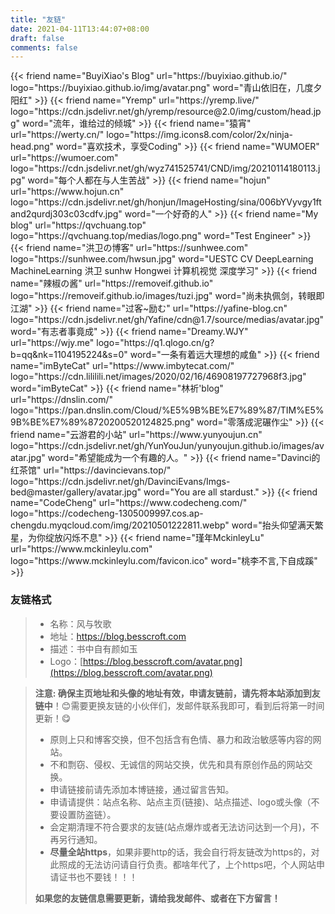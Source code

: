 ```yaml
---
title: "友链"
date: 2021-04-11T13:44:07+08:00
draft: false
comments: false
---
```


<div class="flink" id="article-container">
<div class="friend-list-div" >
{{< friend name="BuyiXiao's Blog" url="https://buyixiao.github.io/" logo="https://buyixiao.github.io/img/avatar.png" word="青山依旧在，几度夕阳红" >}}
{{< friend name="Yremp" url="https://yremp.live/" logo="https://cdn.jsdelivr.net/gh/yremp/resource@2.0/img/custom/head.jpg" word="流年，谁给过的倾城" >}}
{{< friend name="猿宵" url="https://werty.cn/" logo="https://img.icons8.com/color/2x/ninja-head.png" word="喜欢技术，享受Coding" >}}
{{< friend name="WUMOER" url="https://wumoer.com" logo="https://cdn.jsdelivr.net/gh/wyz741525741/CND/img/20210114180113.jpg" word="每个人都在与人生苦战" >}}
{{< friend name="hojun" url="https://www.hojun.cn" logo="https://cdn.jsdelivr.net/gh/honjun/ImageHosting/sina/006bYVyvgy1ftand2qurdj303c03cdfv.jpg" word="一个好奇的人" >}}
{{< friend name="My blog" url="https://qvchuang.top" logo="https://qvchuang.top/medias/logo.png" word="Test Engineer" >}}
{{< friend name="洪卫の博客" url="https://sunhwee.com" logo="https://sunhwee.com/hwsun.jpg" word="UESTC CV DeepLearning MachineLearning 洪卫 sunhw Hongwei 计算机视觉 深度学习" >}}
{{< friend name="辣椒の酱" url="https://removeif.github.io" logo="https://removeif.github.io/images/tuzi.jpg" word="尚未执佩剑，转眼即江湖" >}}
{{< friend name="过客~励む" url="https://yafine-blog.cn" logo="https://cdn.jsdelivr.net/gh/Yafine/cdn@1.7/source/medias/avatar.jpg" word="有志者事竟成" >}}
{{< friend name="Dreamy.WJY" url="https://wjy.me" logo="https://q1.qlogo.cn/g?b=qq&nk=1104195224&s=0" word="一条有着远大理想的咸鱼" >}}
{{< friend name="imByteCat" url="https://www.imbytecat.com/" logo="https://cdn.lililili.net/images/2020/02/16/46908197727968f3.jpg" word="imByteCat" >}}
{{< friend name="林祈'blog" url="https://dnslin.com/" logo="https://pan.dnslin.com/Cloud/%E5%9B%BE%E7%89%87/TIM%E5%9B%BE%E7%89%8720200520124825.png" word="零落成泥碾作尘" >}}
{{< friend name="云游君的小站" url="https://www.yunyoujun.cn" logo="https://cdn.jsdelivr.net/gh/YunYouJun/yunyoujun.github.io/images/avatar.jpg" word="希望能成为一个有趣的人。" >}}
{{< friend name="Davinci的红茶馆" url="https://davincievans.top/" logo="https://cdn.jsdelivr.net/gh/DavinciEvans/Imgs-bed@master/gallery/avatar.jpg" word="You are all stardust." >}}
{{< friend name="CodeCheng" url="https://www.codecheng.com/" logo="https://codecheng-1305009997.cos.ap-chengdu.myqcloud.com/img/20210501222811.webp" word="抬头仰望满天繁星，为你绽放闪烁不息" >}}
{{< friend name="瑾年MckinleyLu" url="https://www.mckinleylu.com" logo="https://www.mckinleylu.com/favicon.ico" word="桃李不言,下自成蹊" >}}
</div>
</div>

<h3>友链格式</h3>

> - 名称：风与牧歌
> - 地址：https://blog.besscroft.com
> - 描述：书中自有颜如玉
> - Logo：[https://blog.besscroft.com/avatar.png](https://blog.besscroft.com/avatar.png)

> **注意: 确保主页地址和头像的地址有效，申请友链前，请先将本站添加到友链中**！😊需要更换友链的小伙伴们，发邮件联系我即可，看到后将第一时间更新！😋
>
> - 原则上只和博客交换，但不包括含有色情、暴力和政治敏感等内容的网站。
> - 不和剽窃、侵权、无诚信的网站交换，优先和具有原创作品的网站交换。
> - 申请链接前请先添加本博链接，通过留言告知。
> - 申请请提供：站点名称、站点主页(链接)、站点描述、logo或头像（不要设置防盗链）。
> - 会定期清理不符合要求的友链(站点爆炸或者无法访问达到一个月)，不再另行通知。
> - **尽量全站https**，如果非要http的话，我会自行将友链改为https的，对此照成的无法访问请自行负责。都啥年代了，上个https吧，个人网站申请证书也不要钱！！！
>
> **如果您的友链信息需要更新，请给我发邮件、或者在下方留言！**